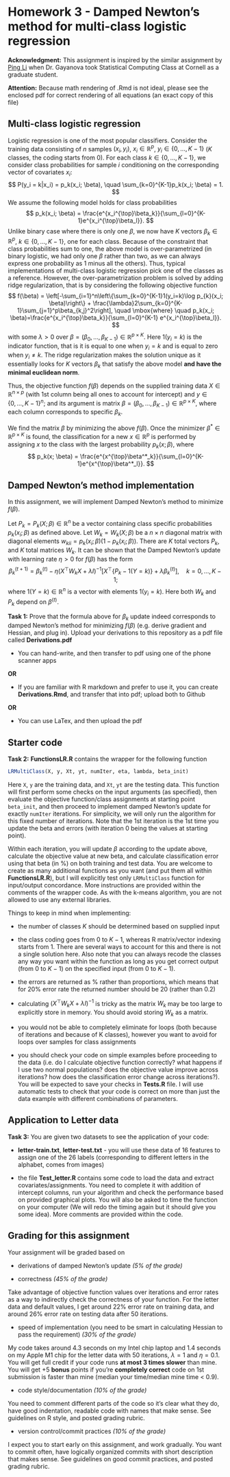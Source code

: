 
# Homework 3 - Damped Newton’s method for multi-class logistic regression

**Acknowledgment:** This assignment is inspired by the similar
assignment by [Ping Li](http://www.stat.rutgers.edu/home/pingli/) when
Dr. Gayanova took Statistical Computing Class at Cornell as a graduate
student.

**Attention:** Because math rendering of .Rmd is not ideal, please see
the enclosed pdf for correct rendering of all equations (an exact copy
of this file)

## Multi-class logistic regression

Logistic regression is one of the most popular classifiers. Consider the
training data consisting of $n$ samples $(x_i, y_i)$,
$x_i\in \mathbb{R}^p$, $y_i\in \{0, \dots, K-1\}$ ($K$ classes, the
coding starts from 0). For each class $k\in\{0, \dots, K-1\}$, we
consider class probabilities for sample $i$ conditioning on the
corresponding vector of covariates $x_i$: $$
P(y_i = k|x_i) = p_k(x_i; \beta), \quad \sum_{k=0}^{K-1}p_k(x_i; \beta) = 1.
$$ We assume the following model holds for class probabilities $$
p_k(x_i; \beta) = \frac{e^{x_i^{\top}\beta_k}}{\sum_{l=0}^{K-1}e^{x_i^{\top}\beta_l}}.
$$ Unlike binary case where there is only one $\beta$, we now have $K$
vectors $\beta_k \in \mathbb{R}^p$, $k\in \{0,\dots, K-1\}$, one for
each class. Because of the constraint that class probabilities sum to
one, the above model is over-parametrized (in binary logistic, we had
only one $\beta$ rather than two, as we can always express one
probability as 1 minus all the others). Thus, typical implementations of
multi-class logistic regression pick one of the classes as a reference.
However, the over-parametrization problem is solved by adding ridge
regularization, that is by considering the following objective function
$$
f(\beta) = \left[-\sum_{i=1}^n\left\{\sum_{k=0}^{K-1}1(y_i=k)\log p_{k}(x_i; \beta)\right\} + \frac{\lambda}2\sum_{k=0}^{K-1}\sum_{j=1}^p\beta_{k,j}^2\right], \quad \mbox{where} \quad  p_k(x_i; \beta)=\frac{e^{x_i^{\top}\beta_k}}{\sum_{l=0}^{K-1} e^{x_i^{\top}\beta_l}}.
$$ with some $\lambda >0$ over
$\beta = (\beta_0, \dots, \beta_{K-1})\in \mathbb{R}^{p \times K}$. Here
$1(y_i=k)$ is the indicator function, that is it is equal to one when
$y_i=k$ and is equal to zero when $y_i \neq k$. The ridge regularization
makes the solution unique as it essentially looks for $K$ vectors
$\beta_k$ that satisfy the above model **and have the minimal euclidean
norm**.

Thus, the objective function $f(\beta)$ depends on the supplied training
data $X\in \mathbb{R}^{n\times p}$ (with 1st column being all ones to
account for intercept) and $y \in \{0, \dots, K-1\}^n$; and its argument
is matrix
$\beta = (\beta_0, \dots, \beta_{K-1})\in \mathbb{R}^{p \times K}$,
where each column corresponds to specific $\beta_k$.

We find the matrix $\beta$ by minimizing the above $f(\beta)$. Once the
minimizer $\beta^* \in \mathbb{R}^{p \times K}$ is found, the
classification for a new $x\in \mathbb{R}^{p}$ is performed by assigning
$x$ to the class with the largest probability $p_k(x; \beta)$, where $$
p_k(x; \beta) = \frac{e^{x^{\top}\beta^*_k}}{\sum_{l=0}^{K-1}e^{x^{\top}\beta^*_l}}.
$$

## Damped Newton’s method implementation

In this assignment, we will implement Damped Newton’s method to minimize
$f(\beta)$.

Let $P_k = P_k(X; \beta) \in \mathbb{R}^n$ be a vector containing class
specific probabilities $p_k(x_i; \beta)$ as defined above. Let
$W_k = W_k(X; \beta)$ be a $n \times n$ diagonal matrix with diagonal
elements $w_{kii}=p_k(x_i; \beta)(1-p_{k}(x_i; \beta))$. There are $K$
total vectors $P_k$, and $K$ total matrices $W_k$. It can be shown that
the Damped Newton’s update with learning rate $\eta >0$ for $f(\beta)$
has the form $$
\beta_k^{(t+1)} = \beta_k^{(t)} - \eta (X^{\top}W_kX + \lambda I)^{-1}\left[X^{\top}\left\{P_k - 1(Y = k) \right\} + \lambda \beta_k^{(t)}\right],\quad k=0,\dots, K-1;
$$ where $1(Y = k)\in \mathbb{R}^n$ is a vector with elements
$1(y_i=k)$. Here both $W_k$ and $P_k$ depend on $\beta^{(t)}$.

**Task 1:** Prove that the formula above for $\beta_k$ update indeed
corresponds to damped Newton’s method for minimizing $f(\beta)$
(e.g. derive gradient and Hessian, and plug in). Upload your derivations
to this repository as a pdf file called **Derivations.pdf**

- You can hand-write, and then transfer to pdf using one of the phone
  scanner apps

**OR**

- If you are familiar with R markdown and prefer to use it, you can
  create **Derivations.Rmd**, and transfer that into pdf; upload both to
  Github

**OR**

- You can use LaTex, and then upload the pdf

## Starter code

**Task 2:** **FunctionsLR.R** contains the wrapper for the following
function

``` r
LRMultiClass(X, y, Xt, yt, numIter, eta, lambda, beta_init)
```

Here `X`, `y` are the training data, and `Xt`, `yt` are the testing
data. This function will first perform some checks on the input
arguments (as specified), then evaluate the objective function/class
assignments at starting point `beta_init`, and then proceed to implement
damped Newton’s update for exactly `numIter` iterations. For simplicity,
we will only run the algorithm for this fixed number of iterations. Note
that the 1st iteration is the 1st time you update the beta and errors
(with iteration 0 being the values at starting point).

Within each iteration, you will update $\beta$ according to the update
above, calculate the objective value at new beta, and calculate
classification error using that beta (in %) on both training and test
data. You are welcome to create as many additional functions as you want
(and put them all within **FunctionsLR.R**), but I will explicitly test
only `LRMultiClass` function for input/output concordance. More
instructions are provided within the comments of the wrapper code. As
with the k-means algorithm, you are not allowed to use any external
libraries.

Things to keep in mind when implementing:

- the number of classes $K$ should be determined based on supplied input

- the class coding goes from $0$ to $K-1$, whereas R matrix/vector
  indexing starts from 1. There are several ways to account for this and
  there is not a single solution here. Also note that you can always
  recode the classes any way you want within the function as long as you
  get correct output (from 0 to $K-1$) on the specified input (from 0 to
  $K-1$).

- the errors are returned as % rather than proportions, which means that
  for 20% error rate the returned number should be 20 (rather than 0.2)

- calculating $(X^{\top}W_kX + \lambda I)^{-1}$ is tricky as the matrix
  $W_k$ may be too large to explicitly store in memory. You should avoid
  storing $W_k$ as a matrix.

- you would not be able to completely eliminate for loops (both because
  of iterations and because of K classes), however you want to avoid for
  loops over samples for class assignments

- you should check your code on simple examples before proceeding to the
  data (i.e. do I calculate objective function correctly? what happens
  if I use two normal populations? does the objective value improve
  across iterations? how does the classification error change across
  iterations?). You will be expected to save your checks in **Tests.R**
  file. I will use automatic tests to check that your code is correct on
  more than just the data example with different combinations of
  parameters.

## Application to Letter data

**Task 3:** You are given two datasets to see the application of your
code:

- **letter-train.txt**, **letter-test.txt** - you will use these data of
  16 features to assign one of the 26 labels (corresponding to different
  letters in the alphabet, comes from images)

- the file **Test_letter.R** contains some code to load the data and
  extract covariates/assignments. You need to complete it with addition
  of intercept columns, run your algorithm and check the performance
  based on provided graphical plots. You will also be asked to time the
  function on your computer (We will redo the timing again but it should
  give you some idea). More comments are provided within the code.

## Grading for this assignment

Your assignment will be graded based on

- derivations of damped Newton’s update *(5% of the grade)*

- correctness *(45% of the grade)*

Take advantage of objective function values over iterations and error
rates as a way to indirectly check the correctness of your function. For
the letter data and default values, I get around 22% error rate on
training data, and around 26% error rate on testing data after 50
iterations.

- speed of implementation (you need to be smart in calculating Hessian
  to pass the requirement) *(30% of the grade)*

My code takes around 4.3 seconds on my Intel chip laptop and 1.4 seconds
on my Apple M1 chip for the letter data with 50 iterations,
$\lambda = 1$ and $\eta = 0.1$. You will get full credit if your code
runs **at most 3 times slower** than mine. You will get +5 **bonus**
points if you’re **completely correct** code on 1st submission is faster
than mine (median your time/median mine time \< 0.9).

- code style/documentation *(10% of the grade)*

You need to comment different parts of the code so it’s clear what they
do, have good indentation, readable code with names that make sense. See
guidelines on R style, and posted grading rubric.

- version control/commit practices *(10% of the grade)*

I expect you to start early on this assignment, and work gradually. You
want to commit often, have logically organized commits with short
description that makes sense. See guidelines on good commit practices,
and posted grading rubric.
